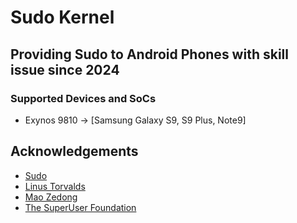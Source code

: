 
# Sudo Kernel

## Providing Sudo to Android Phones with skill issue since 2024

### Supported Devices and SoCs
- Exynos 9810 -> [Samsung Galaxy S9, S9 Plus, Note9]

## Acknowledgements

 - [Sudo](https://github.com/sudo-project/sudo)
 - [Linus Torvalds](https://github.com/torvalds/linux)
 - [Mao Zedong](https://www.instagram.com/kencarson/)
 - [The SuperUser Foundation](about:blank)
